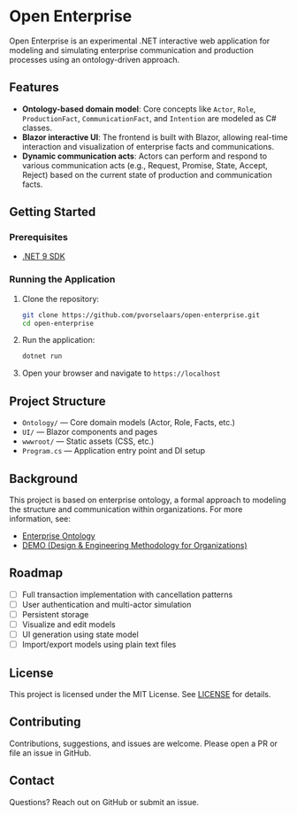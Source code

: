 # Open Enterprise

Open Enterprise is an experimental .NET interactive web application for modeling and simulating enterprise communication and production processes using an ontology-driven approach.

## Features

- **Ontology-based domain model**: Core concepts like `Actor`, `Role`, `ProductionFact`, `CommunicationFact`, and `Intention` are modeled as C# classes.
- **Blazor interactive UI**: The frontend is built with Blazor, allowing real-time interaction and visualization of enterprise facts and communications.
- **Dynamic communication acts**: Actors can perform and respond to various communication acts (e.g., Request, Promise, State, Accept, Reject) based on the current state of production and communication facts.

## Getting Started

### Prerequisites
- [.NET 9 SDK](https://dotnet.microsoft.com/en-us/download/dotnet/9.0)

### Running the Application

1. Clone the repository:
   ```sh
   git clone https://github.com/pvorselaars/open-enterprise.git
   cd open-enterprise
   ```
2. Run the application:
   ```sh
   dotnet run
   ```
3. Open your browser and navigate to `https://localhost`

## Project Structure

- `Ontology/` — Core domain models (Actor, Role, Facts, etc.)
- `UI/` — Blazor components and pages
- `wwwroot/` — Static assets (CSS, etc.)
- `Program.cs` — Application entry point and DI setup

## Background

This project is based on enterprise ontology, a formal approach to modeling the structure and communication within organizations. For more information, see:

- [Enterprise Ontology](https://link.springer.com/book/10.1007/3-540-33149-2)
- [DEMO (Design & Engineering Methodology for Organizations)](https://en.wikipedia.org/wiki/Design_%26_Engineering_Methodology_for_Organizations)

## Roadmap

- [ ] Full transaction implementation with cancellation patterns
- [ ] User authentication and multi-actor simulation
- [ ] Persistent storage
- [ ] Visualize and edit models
- [ ] UI generation using state model
- [ ] Import/export models using plain text files

## License

This project is licensed under the MIT License. See [LICENSE](./LICENSE) for details.

## Contributing

Contributions, suggestions, and issues are welcome. Please open a PR or file an issue in GitHub.

## Contact

Questions? Reach out on GitHub or submit an issue.
